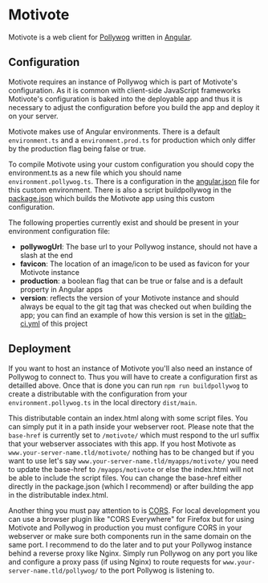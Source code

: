 # Motivote

Motivote is a web client for [Pollywog](https://gitlab.com/christianpflugradt/pollywog)
written in [Angular](https://angular.io/).

## Configuration ##

Motivote requires an instance of Pollywog which is part of Motivote's configuration.
As it is common with client-side JavaScript frameworks Motivote's configuration
is baked into the deployable app and thus it is necessary to adjust the configuration
before you build the app and deploy it on your server.

Motivote makes use of Angular environments. There is a default `environment.ts`
and a `environment.prod.ts` for production which only differ 
by the production flag being false or true.

To compile Motivote using your custom configuration you should copy the environment.ts
as a new file which you should name `environment.pollywog.ts`. There is a configuration in the 
[angular.json](https://gitlab.com/christianpflugradt/motivote/-/blob/master/angular.json)
file for this custom environment. There is also a script buildpollywog in the
[package.json](https://gitlab.com/christianpflugradt/motivote/-/blob/master/package.json)
which builds the Motivote app using this custom configuration.

The following properties currently exist and should be present in your environment 
configuration file:
 * **pollywogUrl**: The base url to your Pollywog instance, should not have a slash at the end
 * **favicon**: The location of an image/icon to be used as favicon for your Motivote instance
 * **production**: a boolean flag that can be true or false and is a default property in Angular apps
 * **version**: reflects the version of your Motivote instance and should always be equal to the
 git tag that was checked out when building the app; you can find an example of how this version
 is set in the [gitlab-ci.yml](https://gitlab.com/christianpflugradt/motivote/-/blob/master/.gitlab-ci.yml)
 of this project

## Deployment ##

If you want to host an instance of Motivote you'll also need an instance of Pollywog to connect to.
Thus you will have to create a configuration first as detailled above. Once that is done you can run
`npm run buildpollywog` to create a distributable with the configuration from your `environment.pollywog.ts`
in the local directory `dist/main`.

This distributable contain an index.html along with some script files.
You can simply put it in a path inside your webserver root. Please note that the `base-href`
is currently set to `/motivote/` which must respond to the url suffix that your webserver associates
with this app. If you host Motivote as `www.your-server-name.tld/motivote/` nothing has to be changed
but if you want to use let's say `www.your-server-name.tld/myapps/motivote/` you need to update
the base-href to `/myapps/motivote` or else the index.html will not be able to include the script files.
You can change the base-href either directly in the package.json (which I recommend) or after building
the app in the distributable index.html.

Another thing you must pay attention to is [CORS](https://en.wikipedia.org/wiki/Cross-origin_resource_sharing).
For local development you can use a browser plugin like "CORS Everywhere" for Firefox but for using
Motivote and Pollywog in production you must configure CORS in your webserver or make sure both
components run in the same domain on the same port. I recommend to do the later and to put your Pollywog
instance behind a reverse proxy like Nginx. Simply run Pollywog on any port you like and configure
a proxy pass (if using Nginx) to route requests for `www.your-server-name.tld/pollywog/` to the port
Pollywog is listening to.

